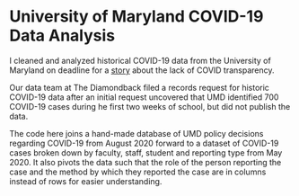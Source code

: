 # University of Maryland COVID-19 Data Analysis
I cleaned and analyzed historical COVID-19 data from the University of Maryland on deadline for a [story](https://dbknews.com/2022/10/03/umd-more-than-1200-covid-19-cases-first-month-fall/) about the lack of COVID transparency.

Our data team at The Diamondback filed a records request for historic COVID-19 data after an initial request uncovered that UMD identified 700 COVID-19 cases during he first two weeks of school, but did not publish the data. 

The code here joins a hand-made database of UMD policy decisions regarding COVID-19 from August 2020 forward to a dataset of COVID-19 cases broken down by faculty, staff, student and reporting type from May 2020. It also pivots the data such that the role of the person reporting the case and the method by which they reported the case are in columns instead of rows for easier understanding. 

